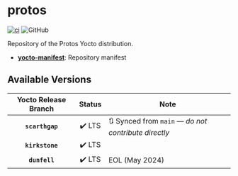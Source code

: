 # protos

[![ci](https://github.com/jhnc-oss/protos/actions/workflows/ci.yml/badge.svg)](https://github.com/jhnc-oss/protos/actions/workflows/ci.yml)
![GitHub](https://img.shields.io/github/license/jhnc-oss/protos?color=yellow)

Repository of the Protos Yocto distribution.

- [**yocto-manifest**](https://github.com/jhnc-oss/yocto-manifests): Repository manifest

## Available Versions

| Yocto Release Branch | Status | Note |
|:--------------------:|:------:|------|
| **`scarthgap`**      | :heavy_check_mark: LTS | :arrows_clockwise: Synced from `main` — *do not contribute directly* |
| **`kirkstone`**      | :heavy_check_mark: LTS | |
| **`dunfell`**        | :heavy_check_mark: LTS | EOL (May 2024) |
